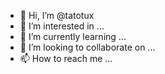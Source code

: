 - 👋 Hi, I’m @tatotux
- 👀 I’m interested in ...
- 🌱 I’m currently learning ...
- 💞️ I’m looking to collaborate on ...
- 📫 How to reach me ...

<!---
tatotux/tatotux is a ✨ special ✨ repository because its `README.md` (this file) appears on your GitHub profile.
You can click the Preview link to take a look at your changes.
--->
